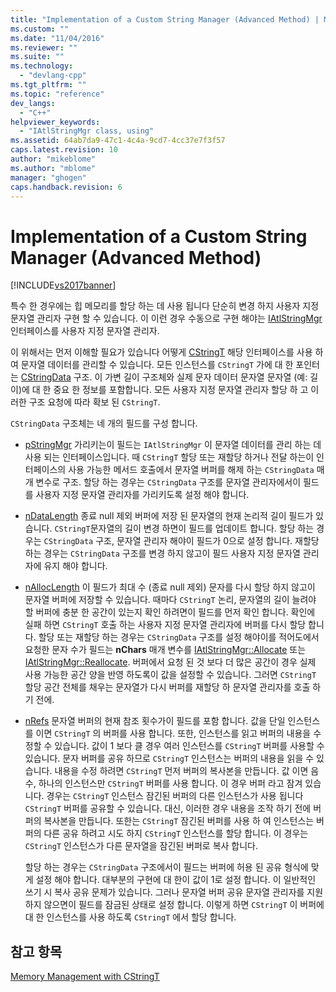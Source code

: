 ```yaml
---
title: "Implementation of a Custom String Manager (Advanced Method) | Microsoft Docs"
ms.custom: ""
ms.date: "11/04/2016"
ms.reviewer: ""
ms.suite: ""
ms.technology: 
  - "devlang-cpp"
ms.tgt_pltfrm: ""
ms.topic: "reference"
dev_langs: 
  - "C++"
helpviewer_keywords: 
  - "IAtlStringMgr class, using"
ms.assetid: 64ab7da9-47c1-4c4a-9cd7-4cc37e7f3f57
caps.latest.revision: 10
author: "mikeblome"
ms.author: "mblome"
manager: "ghogen"
caps.handback.revision: 6
---
```

# Implementation of a Custom String Manager (Advanced Method)
[!INCLUDE[vs2017banner](../assembler/inline/includes/vs2017banner.md)]

특수 한 경우에는 힙 메모리를 할당 하는 데 사용 됩니다 단순히 변경 하지 사용자 지정 문자열 관리자 구현 할 수 있습니다.  이 이런 경우 수동으로 구현 해야는  [IAtlStringMgr](../atl-mfc-shared/reference/iatlstringmgr-class.md) 인터페이스를 사용자 지정 문자열 관리자.  
  
 이 위해서는 먼저 이해할 필요가 있습니다 어떻게  [CStringT](../atl-mfc-shared/reference/cstringt-class.md) 해당 인터페이스를 사용 하 여 문자열 데이터를 관리할 수 있습니다.  모든 인스턴스를 `CStringT` 가에 대 한 포인터는  [CStringData](../atl-mfc-shared/reference/cstringdata-class.md) 구조.  이 가변 길이 구조체와 실제 문자 데이터 문자열 문자열 \(예: 길이\)에 대 한 중요 한 정보를 포함합니다.  모든 사용자 지정 문자열 관리자 할당 하 고 이러한 구조 요청에 따라 확보 된 `CStringT`.  
  
 `CStringData` 구조체는 네 개의 필드를 구성 합니다.  
  
-   [pStringMgr](../Topic/CStringData::pStringMgr.md) 가리키는이 필드는 `IAtlStringMgr` 이 문자열 데이터를 관리 하는 데 사용 되는 인터페이스입니다.  때 `CStringT` 할당 또는 재할당 하거나 전달 하는이 인터페이스의 사용 가능한 메서드 호출에서 문자열 버퍼를 해제 하는 `CStringData` 매개 변수로 구조.  할당 하는 경우는 `CStringData` 구조를 문자열 관리자에서이 필드를 사용자 지정 문자열 관리자를 가리키도록 설정 해야 합니다.  
  
-   [nDataLength](../Topic/CStringData::nDataLength.md) 종료 null 제외 버퍼에 저장 된 문자열의 현재 논리적 길이 필드가 있습니다.  `CStringT`문자열의 길이 변경 하면이 필드를 업데이트 합니다.  할당 하는 경우는 `CStringData` 구조, 문자열 관리자 해야이 필드가 0으로 설정 합니다.  재할당 하는 경우는 `CStringData` 구조를 변경 하지 않고이 필드 사용자 지정 문자열 관리자에 유지 해야 합니다.  
  
-   [nAllocLength](../Topic/CStringData::nAllocLength.md) 이 필드가 최대 수 \(종료 null 제외\) 문자를 다시 할당 하지 않고이 문자열 버퍼에 저장할 수 있습니다.  때마다 `CStringT` 논리, 문자열의 길이 늘려야 할 버퍼에 충분 한 공간이 있는지 확인 하려면이 필드를 먼저 확인 합니다.  확인에 실패 하면 `CStringT` 호출 하는 사용자 지정 문자열 관리자에 버퍼를 다시 할당 합니다.  할당 또는 재할당 하는 경우는 `CStringData` 구조를 설정 해야이를 적어도에서 요청한 문자 수가 필드는  **nChars** 매개 변수를  [IAtlStringMgr::Allocate](../Topic/IAtlStringMgr::Allocate.md) 또는  [IAtlStringMgr::Reallocate](../Topic/IAtlStringMgr::Reallocate.md).  버퍼에서 요청 된 것 보다 더 많은 공간이 경우 실제 사용 가능한 공간 양을 반영 하도록이 값을 설정할 수 있습니다.  그러면 `CStringT` 할당 공간 전체를 채우는 문자열가 다시 버퍼를 재할당 하 문자열 관리자를 호출 하기 전에.  
  
-   [nRefs](../Topic/CStringData::nRefs.md) 문자열 버퍼의 현재 참조 횟수가이 필드를 포함 합니다.  값을 단일 인스턴스를 이면 `CStringT` 의 버퍼를 사용 합니다.  또한, 인스턴스를 읽고 버퍼의 내용을 수정할 수 있습니다.  값이 1 보다 클 경우 여러 인스턴스를 `CStringT` 버퍼를 사용할 수 있습니다.  문자 버퍼를 공유 하므로 `CStringT` 인스턴스는 버퍼의 내용을 읽을 수 있습니다.  내용을 수정 하려면 `CStringT` 먼저 버퍼의 복사본을 만듭니다.  값 이면 음수, 하나의 인스턴스만 `CStringT` 버퍼를 사용 합니다.  이 경우 버퍼 라고 잠겨 있습니다.  경우는 `CStringT` 인스턴스 잠긴된 버퍼의 다른 인스턴스가 사용 됩니다 `CStringT` 버퍼를 공유할 수 있습니다.  대신, 이러한 경우 내용을 조작 하기 전에 버퍼의 복사본을 만듭니다.  또한는 `CStringT` 잠긴된 버퍼를 사용 하 여 인스턴스는 버퍼의 다른 공유 하려고 시도 하지 `CStringT` 인스턴스를 할당 합니다.  이 경우는 `CStringT` 인스턴스가 다른 문자열을 잠긴된 버퍼로 복사 합니다.  
  
     할당 하는 경우는 `CStringData` 구조에서이 필드는 버퍼에 허용 된 공유 형식에 맞게 설정 해야 합니다.  대부분의 구현에 대 한이 값이 1로 설정 합니다.  이 일반적인 쓰기 시 복사 공유 문제가 있습니다.  그러나 문자열 버퍼 공유 문자열 관리자를 지원 하지 않으면이 필드를 잠금된 상태로 설정 합니다.  이렇게 하면 `CStringT` 이 버퍼에 대 한 인스턴스를 사용 하도록 `CStringT` 에서 할당 합니다.  
  
## 참고 항목  
 [Memory Management with CStringT](../atl-mfc-shared/memory-management-with-cstringt.md)
